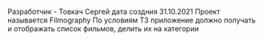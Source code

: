Разработчик - Товкач Сергей
дата создния 31.10.2021
Проект называется Filmography
По условиям ТЗ приложение должно получать и отображать список фильмов, делить их на  категории
